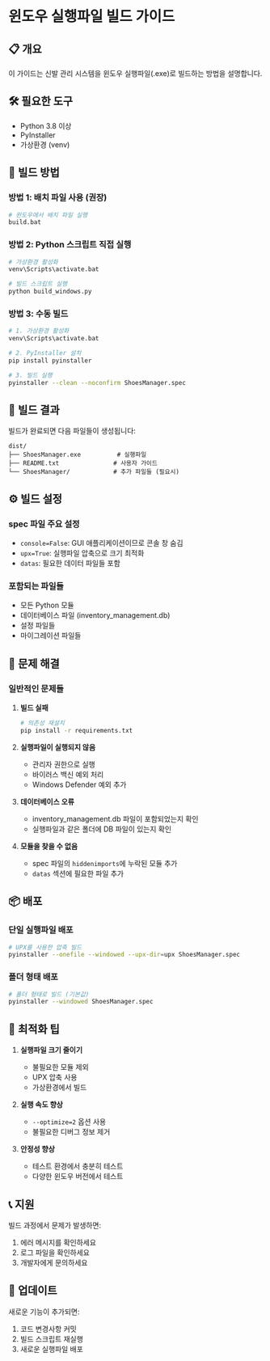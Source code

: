 # 윈도우 실행파일 빌드 가이드

## 📋 개요
이 가이드는 신발 관리 시스템을 윈도우 실행파일(.exe)로 빌드하는 방법을 설명합니다.

## 🛠️ 필요한 도구
- Python 3.8 이상
- PyInstaller
- 가상환경 (venv)

## 🚀 빌드 방법

### 방법 1: 배치 파일 사용 (권장)
```bash
# 윈도우에서 배치 파일 실행
build.bat
```

### 방법 2: Python 스크립트 직접 실행
```bash
# 가상환경 활성화
venv\Scripts\activate.bat

# 빌드 스크립트 실행
python build_windows.py
```

### 방법 3: 수동 빌드
```bash
# 1. 가상환경 활성화
venv\Scripts\activate.bat

# 2. PyInstaller 설치
pip install pyinstaller

# 3. 빌드 실행
pyinstaller --clean --noconfirm ShoesManager.spec
```

## 📁 빌드 결과
빌드가 완료되면 다음 파일들이 생성됩니다:

```
dist/
├── ShoesManager.exe          # 실행파일
├── README.txt               # 사용자 가이드
└── ShoesManager/            # 추가 파일들 (필요시)
```

## ⚙️ 빌드 설정

### spec 파일 주요 설정
- `console=False`: GUI 애플리케이션이므로 콘솔 창 숨김
- `upx=True`: 실행파일 압축으로 크기 최적화
- `datas`: 필요한 데이터 파일들 포함

### 포함되는 파일들
- 모든 Python 모듈
- 데이터베이스 파일 (inventory_management.db)
- 설정 파일들
- 마이그레이션 파일들

## 🔧 문제 해결

### 일반적인 문제들

1. **빌드 실패**
   ```bash
   # 의존성 재설치
   pip install -r requirements.txt
   ```

2. **실행파일이 실행되지 않음**
   - 관리자 권한으로 실행
   - 바이러스 백신 예외 처리
   - Windows Defender 예외 추가

3. **데이터베이스 오류**
   - inventory_management.db 파일이 포함되었는지 확인
   - 실행파일과 같은 폴더에 DB 파일이 있는지 확인

4. **모듈을 찾을 수 없음**
   - spec 파일의 `hiddenimports`에 누락된 모듈 추가
   - `datas` 섹션에 필요한 파일 추가

## 📦 배포

### 단일 실행파일 배포
```bash
# UPX를 사용한 압축 빌드
pyinstaller --onefile --windowed --upx-dir=upx ShoesManager.spec
```

### 폴더 형태 배포
```bash
# 폴더 형태로 빌드 (기본값)
pyinstaller --windowed ShoesManager.spec
```

## 🎯 최적화 팁

1. **실행파일 크기 줄이기**
   - 불필요한 모듈 제외
   - UPX 압축 사용
   - 가상환경에서 빌드

2. **실행 속도 향상**
   - `--optimize=2` 옵션 사용
   - 불필요한 디버그 정보 제거

3. **안정성 향상**
   - 테스트 환경에서 충분히 테스트
   - 다양한 윈도우 버전에서 테스트

## 📞 지원

빌드 과정에서 문제가 발생하면:
1. 에러 메시지를 확인하세요
2. 로그 파일을 확인하세요
3. 개발자에게 문의하세요

## 🔄 업데이트

새로운 기능이 추가되면:
1. 코드 변경사항 커밋
2. 빌드 스크립트 재실행
3. 새로운 실행파일 배포
